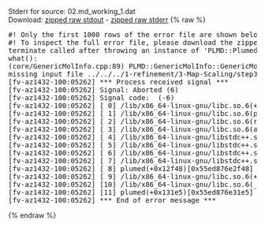 Stderr for source:  02.md_working_1.dat   
Download: [zipped raw stdout](02.md_working_1.dat.plumed.stdout.txt.zip) - [zipped raw stderr](02.md_working_1.dat.plumed.stderr.txt.zip) 
{% raw %}
<pre>
#! Only the first 1000 rows of the error file are shown below
#! To inspect the full error file, please download the zipped raw stderr file above
terminate called after throwing an instance of 'PLMD::Plumed::ExceptionError'
what():
(core/GenericMolInfo.cpp:89) PLMD::GenericMolInfo::GenericMolInfo(const PLMD::ActionOptions&)
missing input file ../../../1-refinement/3-Map-Scaling/step3_input_xtc.pdb
[fv-az1432-100:05262] *** Process received signal ***
[fv-az1432-100:05262] Signal: Aborted (6)
[fv-az1432-100:05262] Signal code:  (-6)
[fv-az1432-100:05262] [ 0] /lib/x86_64-linux-gnu/libc.so.6(+0x42520)[0x7f665c842520]
[fv-az1432-100:05262] [ 1] /lib/x86_64-linux-gnu/libc.so.6(pthread_kill+0x12c)[0x7f665c8969fc]
[fv-az1432-100:05262] [ 2] /lib/x86_64-linux-gnu/libc.so.6(raise+0x16)[0x7f665c842476]
[fv-az1432-100:05262] [ 3] /lib/x86_64-linux-gnu/libc.so.6(abort+0xd3)[0x7f665c8287f3]
[fv-az1432-100:05262] [ 4] /lib/x86_64-linux-gnu/libstdc++.so.6(+0xa2b9e)[0x7f665cca2b9e]
[fv-az1432-100:05262] [ 5] /lib/x86_64-linux-gnu/libstdc++.so.6(+0xae20c)[0x7f665ccae20c]
[fv-az1432-100:05262] [ 6] /lib/x86_64-linux-gnu/libstdc++.so.6(+0xae277)[0x7f665ccae277]
[fv-az1432-100:05262] [ 7] /lib/x86_64-linux-gnu/libstdc++.so.6(__cxa_rethrow+0x4b)[0x7f665ccae52b]
[fv-az1432-100:05262] [ 8] plumed(+0x12f48)[0x55ed876e2f48]
[fv-az1432-100:05262] [ 9] /lib/x86_64-linux-gnu/libc.so.6(+0x29d90)[0x7f665c829d90]
[fv-az1432-100:05262] [10] /lib/x86_64-linux-gnu/libc.so.6(__libc_start_main+0x80)[0x7f665c829e40]
[fv-az1432-100:05262] [11] plumed(+0x131e5)[0x55ed876e31e5]
[fv-az1432-100:05262] *** End of error message ***
</pre>
{% endraw %}

